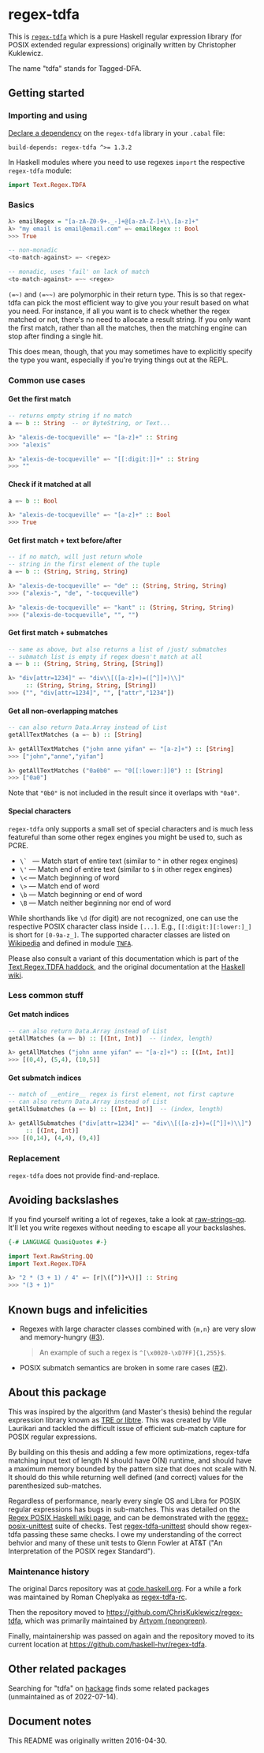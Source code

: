 # regex-tdfa

This is [`regex-tdfa`](http://hackage.haskell.org/package/regex-tdfa) which is a pure Haskell regular expression library (for POSIX extended regular expressions) originally written by Christopher Kuklewicz.

The name "tdfa" stands for Tagged-DFA.

## Getting started

### Importing and using

[Declare a dependency](https://www.haskell.org/cabal/users-guide/developing-packages.html#pkg-field-build-depends) on the `regex-tdfa` library in your `.cabal` file:

```
build-depends: regex-tdfa ^>= 1.3.2
```

In Haskell modules where you need to use regexes `import` the respective `regex-tdfa` module:

```haskell
import Text.Regex.TDFA
```

### Basics

```haskell
λ> emailRegex = "[a-zA-Z0-9+._-]+@[a-zA-Z-]+\\.[a-z]+"
λ> "my email is email@email.com" =~ emailRegex :: Bool
>>> True

-- non-monadic
<to-match-against> =~ <regex>

-- monadic, uses 'fail' on lack of match
<to-match-against> =~~ <regex>
```

`(=~)` and `(=~~)` are polymorphic in their return type. This is so that
regex-tdfa can pick the most efficient way to give you your result based on
what you need. For instance, if all you want is to check whether the regex
matched or not, there's no need to allocate a result string. If you only want
the first match, rather than all the matches, then the matching engine can stop
after finding a single hit.

This does mean, though, that you may sometimes have to explicitly specify the
type you want, especially if you're trying things out at the REPL.

### Common use cases

#### Get the first match

```haskell
-- returns empty string if no match
a =~ b :: String  -- or ByteString, or Text...

λ> "alexis-de-tocqueville" =~ "[a-z]+" :: String
>>> "alexis"

λ> "alexis-de-tocqueville" =~ "[[:digit:]]+" :: String
>>> ""
```

#### Check if it matched at all

```haskell
a =~ b :: Bool

λ> "alexis-de-tocqueville" =~ "[a-z]+" :: Bool
>>> True
```

#### Get first match + text before/after

```haskell
-- if no match, will just return whole
-- string in the first element of the tuple
a =~ b :: (String, String, String)

λ> "alexis-de-tocqueville" =~ "de" :: (String, String, String)
>>> ("alexis-", "de", "-tocqueville")

λ> "alexis-de-tocqueville" =~ "kant" :: (String, String, String)
>>> ("alexis-de-tocqueville", "", "")
```

#### Get first match + submatches

```haskell
-- same as above, but also returns a list of /just/ submatches
-- submatch list is empty if regex doesn't match at all
a =~ b :: (String, String, String, [String])

λ> "div[attr=1234]" =~ "div\\[([a-z]+)=([^]]+)\\]"
     :: (String, String, String, [String])
>>> ("", "div[attr=1234]", "", ["attr","1234"])
```

#### Get all non-overlapping matches

```haskell
-- can also return Data.Array instead of List
getAllTextMatches (a =~ b) :: [String]

λ> getAllTextMatches ("john anne yifan" =~ "[a-z]+") :: [String]
>>> ["john","anne","yifan"]

λ> getAllTextMatches ("0a0b0" =~ "0[[:lower:]]0") :: [String]
>>> ["0a0"]
```
Note that `"0b0"` is not included in the result since it overlaps with `"0a0"`.

#### Special characters

`regex-tdfa` only supports a small set of special characters and is much less
featureful than some other regex engines you might be used to, such as PCRE.

* ``\` `` &mdash; Match start of entire text (similar to `^` in other regex engines)
* `\'` &mdash; Match end of entire text (similar to `$` in other regex engines)
* `\<` &mdash; Match beginning of word
* `\>` &mdash; Match end of word
* `\b` &mdash; Match beginning or end of word
* `\B` &mdash; Match neither beginning nor end of word

While shorthands like `\d` (for digit) are not recognized, one can use the respective
POSIX character class inside `[...]`.  E.g., `[[:digit:][:lower:]_]` is short for
`[0-9a-z_]`.  The supported character classes are listed on
[Wikipedia](https://en.wikipedia.org/w/index.php?title=Regular_expression&oldid=1095256273#Character_classes)
and defined in module
[`TNFA`](https://github.com/haskell-hvr/regex-tdfa/blob/95d47cb982d2cf636b2cb6260a866f9907341c45/lib/Text/Regex/TDFA/TNFA.hs#L804-L816).

Please also consult a variant of this documentation which is part of the
[Text.Regex.TDFA haddock](http://hackage.haskell.org/package/regex-tdfa/docs/Text-Regex-TDFA.html),
and the original documentation at the [Haskell wiki](https://wiki.haskell.org/Regular_expressions#regex-tdfa).

### Less common stuff

#### Get match indices

```haskell
-- can also return Data.Array instead of List
getAllMatches (a =~ b) :: [(Int, Int)]  -- (index, length)

λ> getAllMatches ("john anne yifan" =~ "[a-z]+") :: [(Int, Int)]
>>> [(0,4), (5,4), (10,5)]
``````

#### Get submatch indices

```haskell
-- match of __entire__ regex is first element, not first capture
-- can also return Data.Array instead of List
getAllSubmatches (a =~ b) :: [(Int, Int)]  -- (index, length)

λ> getAllSubmatches ("div[attr=1234]" =~ "div\\[([a-z]+)=([^]]+)\\]")
     :: [(Int, Int)]
>>> [(0,14), (4,4), (9,4)]
```

### Replacement

`regex-tdfa` does not provide find-and-replace.

## Avoiding backslashes

If you find yourself writing a lot of regexes, take a look at
[raw-strings-qq](http://hackage.haskell.org/package/raw-strings-qq). It'll
let you write regexes without needing to escape all your backslashes.

```haskell
{-# LANGUAGE QuasiQuotes #-}

import Text.RawString.QQ
import Text.Regex.TDFA

λ> "2 * (3 + 1) / 4" =~ [r|\([^)]+\)|] :: String
>>> "(3 + 1)"
```

## Known bugs and infelicities

* Regexes with large character classes combined with `{m,n}` are very slow and memory-hungry ([#3][]).

  > An example of such a regex is `^[\x0020-\xD7FF]{1,255}$`.

* POSIX submatch semantics are broken in some rare cases ([#2][]).

[#2]: https://github.com/haskell-hvr/regex-tdfa/issues/2
[#3]: https://github.com/haskell-hvr/regex-tdfa/issues/3

## About this package

This was inspired by the algorithm (and Master's thesis) behind the regular expression library known as [TRE or libtre](https://github.com/laurikari/tre/).  This was created by Ville Laurikari and tackled the difficult issue of efficient sub-match capture for POSIX regular expressions.

By building on this thesis and adding a few more optimizations, regex-tdfa matching input text of length N should have O(N) runtime, and should have a maximum memory bounded by the pattern size that does not scale with N. It should do this while returning well defined (and correct) values for the parenthesized sub-matches.

Regardless of performance, nearly every single OS and Libra for POSIX regular expressions has bugs in sub-matches.  This was detailed on the [Regex POSIX Haskell wiki page](https://wiki.haskell.org/Regex_Posix), and can be demonstrated with the [regex-posix-unittest](http://hackage.haskell.org/package/regex-posix-unittest) suite of checks.  Test [regex-tdfa-unittest](http://hackage.haskell.org/package/regex-tdfa-unittest) should show regex-tdfa passing these same checks.  I owe my understanding of the correct behvior and many of these unit tests to Glenn Fowler at AT&T ("An Interpretation of the POSIX regex Standard").

### Maintenance history

The original Darcs repository was at [code.haskell.org](http://code.haskell.org/regex-tdfa/).
For a while a fork was maintained by Roman Cheplyaka as
[regex-tdfa-rc](http://hackage.haskell.org/package/regex-tdfa-rc).

Then the repository moved to <https://github.com/ChrisKuklewicz/regex-tdfa>,
which was primarily maintained by [Artyom (neongreen)](https://github.com/neongreen).

Finally, maintainership was passed on again and the repository moved to its current location
at <https://github.com/haskell-hvr/regex-tdfa>.

## Other related packages

Searching for "tdfa" on [hackage](http://hackage.haskell.org/packages/search?terms=tdfa)
finds some related packages (unmaintained as of 2022-07-14).

## Document notes

This README was originally written 2016-04-30.
